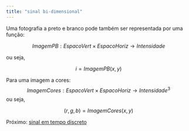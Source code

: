 ```yaml
---
title: "sinal bi-dimensional"
---
```


Uma fotografia a preto e branco pode também ser representada por uma função:

$$ ImagemPB: EspacoVert \times EspacoHoriz \rightarrow Intensidade $$

ou seja,

$$ i = ImagemPB(x,y) $$

Para uma imagem a cores:
$$ ImagemCores: EspacoVert \times EspacoHoriz \rightarrow Intensidade^3 $$
ou seja,

$$ (r, g, b) = ImagemCores(x,y) $$


Próximo: [sinal em tempo discreto](pub/ss-sin/conc/sinal%20em%20tempo%20discreto.md)